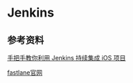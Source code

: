 # Jenkins

## 参考资料

[手把手教你利用 Jenkins 持续集成 iOS 项目](https://halfrost.com/ios_jenkins/)

[fastlane官网](https://fastlane.tools/)

